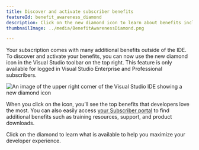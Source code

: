 ```yaml
---
title: Discover and activate subscriber benefits
featureId: benefit_awareness_diamond
description: Click on the new diamond icon to learn about benefits included in your Visual Studio subscription.
thumbnailImage: ../media/BenefitAwarenessDiamond.png

---
```


Your subscription comes with many additional benefits outside of the IDE. To discover and activate your benefits, you can now use the new diamond icon in the Visual Studio toolbar on the top right. This feature is only available for logged in Visual Studio Enterprise and Professional subscribers.

![An image of the upper right corner of the Visual Studio IDE showing a new diamond icon](../media/BenefitAwarenessDiamond.png)

When you click on the icon, you’ll see the top benefits that developers love the most. You can also easily access [your Subscriber portal](https://my.visualstudio.com) to find additional benefits such as training resources, support, and product downloads.

Click on the diamond to learn what is available to help you maximize your developer experience.
